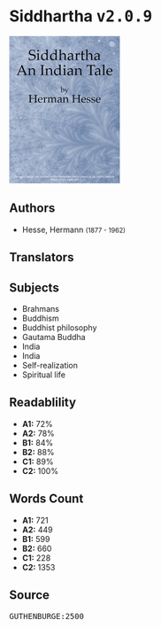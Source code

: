 # Siddhartha <kbd>v2.0.9</kbd>

![](./cover.medium.jpg "")

## Authors


 - Hesse, Hermann <small>(1877 - 1962)</small>

## Translators



## Subjects


 - Brahmans
 - Buddhism
 - Buddhist philosophy
 - Gautama Buddha
 - India
 - India
 - Self-realization
 - Spiritual life

## Readablility


 - **A1:** 72%
 - **A2:** 78%
 - **B1:** 84%
 - **B2:** 88%
 - **C1:** 89%
 - **C2:** 100%

## Words Count


 - **A1:** 721
 - **A2:** 449
 - **B1:** 599
 - **B2:** 660
 - **C1:** 228
 - **C2:** 1353

## Source


<kbd>GUTHENBURGE:2500</kbd>
